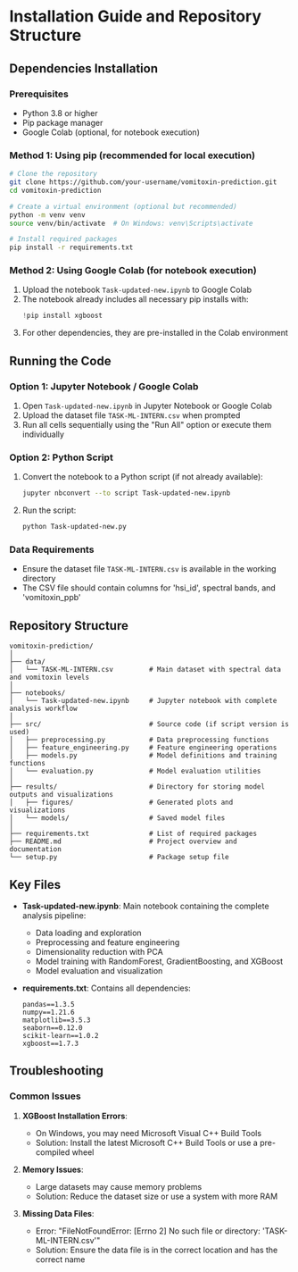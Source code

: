 # Installation Guide and Repository Structure

## Dependencies Installation

### Prerequisites
- Python 3.8 or higher
- Pip package manager
- Google Colab (optional, for notebook execution)

### Method 1: Using pip (recommended for local execution)

```bash
# Clone the repository
git clone https://github.com/your-username/vomitoxin-prediction.git
cd vomitoxin-prediction

# Create a virtual environment (optional but recommended)
python -m venv venv
source venv/bin/activate  # On Windows: venv\Scripts\activate

# Install required packages
pip install -r requirements.txt
```

### Method 2: Using Google Colab (for notebook execution)

1. Upload the notebook `Task-updated-new.ipynb` to Google Colab
2. The notebook already includes all necessary pip installs with:
   ```python
   !pip install xgboost
   ```
3. For other dependencies, they are pre-installed in the Colab environment

## Running the Code

### Option 1: Jupyter Notebook / Google Colab
1. Open `Task-updated-new.ipynb` in Jupyter Notebook or Google Colab
2. Upload the dataset file `TASK-ML-INTERN.csv` when prompted
3. Run all cells sequentially using the "Run All" option or execute them individually

### Option 2: Python Script
1. Convert the notebook to a Python script (if not already available):
   ```bash
   jupyter nbconvert --to script Task-updated-new.ipynb
   ```
2. Run the script:
   ```bash
   python Task-updated-new.py
   ```

### Data Requirements
- Ensure the dataset file `TASK-ML-INTERN.csv` is available in the working directory
- The CSV file should contain columns for 'hsi_id', spectral bands, and 'vomitoxin_ppb'

## Repository Structure

```
vomitoxin-prediction/
│
├── data/
│   └── TASK-ML-INTERN.csv         # Main dataset with spectral data and vomitoxin levels
│
├── notebooks/
│   └── Task-updated-new.ipynb     # Jupyter notebook with complete analysis workflow
│
├── src/                           # Source code (if script version is used)
│   ├── preprocessing.py           # Data preprocessing functions
│   ├── feature_engineering.py     # Feature engineering operations
│   ├── models.py                  # Model definitions and training functions
│   └── evaluation.py              # Model evaluation utilities
│
├── results/                       # Directory for storing model outputs and visualizations
│   ├── figures/                   # Generated plots and visualizations
│   └── models/                    # Saved model files
│
├── requirements.txt               # List of required packages
├── README.md                      # Project overview and documentation
└── setup.py                       # Package setup file
```

## Key Files

- **Task-updated-new.ipynb**: Main notebook containing the complete analysis pipeline:
  - Data loading and exploration
  - Preprocessing and feature engineering
  - Dimensionality reduction with PCA
  - Model training with RandomForest, GradientBoosting, and XGBoost
  - Model evaluation and visualization
  
- **requirements.txt**: Contains all dependencies:
  ```
  pandas==1.3.5
  numpy==1.21.6
  matplotlib==3.5.3
  seaborn==0.12.0
  scikit-learn==1.0.2
  xgboost==1.7.3
  ```

## Troubleshooting

### Common Issues

1. **XGBoost Installation Errors**:
   - On Windows, you may need Microsoft Visual C++ Build Tools
   - Solution: Install the latest Microsoft C++ Build Tools or use a pre-compiled wheel

2. **Memory Issues**:
   - Large datasets may cause memory problems
   - Solution: Reduce the dataset size or use a system with more RAM

3. **Missing Data Files**:
   - Error: "FileNotFoundError: [Errno 2] No such file or directory: 'TASK-ML-INTERN.csv'"
   - Solution: Ensure the data file is in the correct location and has the correct name
